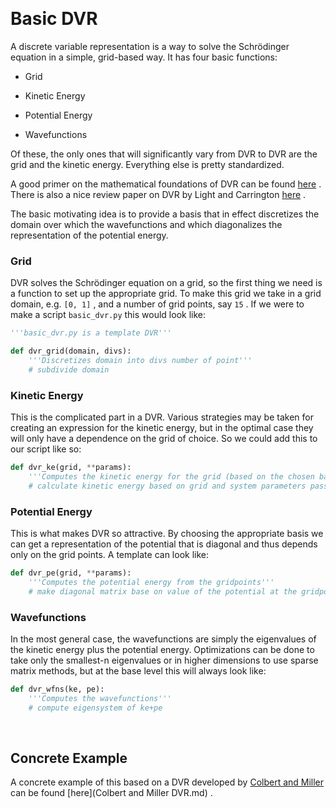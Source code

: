 <a id="basic-dvr" style="width:0;height:0;margin:0;padding:0;">&zwnj;</a>

# Basic DVR

A discrete variable representation is a way to solve the Schrödinger equation in a simple, grid-based way. It has four basic functions:

* Grid

* Kinetic Energy

* Potential Energy

* Wavefunctions

Of these, the only ones that will significantly vary from DVR to DVR are the grid and the kinetic energy. Everything else is pretty standardized.

A good primer on the mathematical foundations of DVR can be found  [here](http://www.pci.uni-heidelberg.de/tc/usr/mctdh/lit/NumericalMethods.pdf) . There is also a nice review paper on DVR by Light and Carrington  [here](http://light-group.uchicago.edu/dvr-rev.pdf) .

The basic motivating idea is to provide a basis that in effect discretizes the domain over which the wavefunctions and which diagonalizes the representation of the potential energy.

### Grid

DVR solves the Schrödinger equation on a grid, so the first thing we need is a function to set up the appropriate grid. To make this grid we take in a grid domain, e.g.  ```[0, 1]``` , and a number of grid points, say  ```15``` . If we were to make a script  ```basic_dvr.py```  this would look like:

```python
'''basic_dvr.py is a template DVR'''

def dvr_grid(domain, divs):
	'''Discretizes domain into divs number of point'''
	# subdivide domain
```

### Kinetic Energy

This is the complicated part in a DVR. Various strategies may be taken for creating an expression for the kinetic energy, but in the optimal case they will only have a dependence on the grid of choice. So we could add this to our script like so:

```python
def dvr_ke(grid, **params):
	'''Computes the kinetic energy for the grid (based on the chosen basis)'''
	# calculate kinetic energy based on grid and system parameters passed as dict
```

### Potential Energy

This is what makes DVR so attractive. By choosing the appropriate basis we can get a representation of the potential that is diagonal and thus depends only on the grid points. A template can look like:

```python
def dvr_pe(grid, **params):
	'''Computes the potential energy from the gridpoints'''
	# make diagonal matrix base on value of the potential at the gridpoints 
```

### Wavefunctions

In the most general case, the wavefunctions are simply the eigenvalues of the kinetic energy plus the potential energy. Optimizations can be done to take only the smallest-n eigenvalues or in higher dimensions to use sparse matrix methods, but at the base level this will always look like:

```python
def dvr_wfns(ke, pe):
	'''Computes the wavefunctions'''
	# compute eigensystem of ke+pe
```

<a id="concrete-example" style="width:0;height:0;margin:0;padding:0;">&zwnj;</a>

## Concrete Example

A concrete example of this based on a DVR developed by  [Colbert and Miller](http://xbeams.chem.yale.edu/~batista/v572/ColbertMiller.pdf)  can be found  [here](Colbert and Miller DVR.md) .